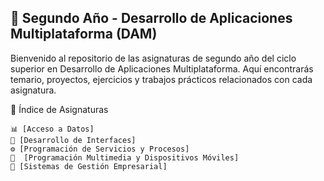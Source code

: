 ## 📘 Segundo Año - Desarrollo de Aplicaciones Multiplataforma (DAM)

Bienvenido al repositorio de las asignaturas de segundo año del ciclo superior en Desarrollo de Aplicaciones Multiplataforma. Aquí encontrarás temario, proyectos, ejercicios y trabajos prácticos relacionados con cada asignatura.

📂 Índice de Asignaturas

    📊 [Acceso a Datos]
    🎨 [Desarrollo de Interfaces]
    ⚙️ [Programación de Servicios y Procesos]
    📱  [Programación Multimedia y Dispositivos Móviles]
    🏢 [Sistemas de Gestión Empresarial]
